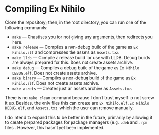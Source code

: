 # Compiling Ex Nihilo

Clone the repository; then, in the root directory, you can run one of the following commands:

- `make` — Chastises you for not giving any arguments, then redirects you here.
- `make release` — Compiles a non-debug build of the game as `Ex Nihilo.elf` and compresses the assets as `Assets.txz`.
- `make lldb` — Compile a release build for use with LLDB.  Debug builds are always prepared for this.  Does not create assets archive.
- `make debug` — Compiles a debug build of the game as `Ex Nihilo DEBUG.elf`.  Does not create assets archive.
- `make binary` — Compiles a non-debug build of the game as `Ex Nihilo.elf`.  Does not create assets archive.
- `make assets` — Creates just an assets archive as `Assets.txz`.

There is no `make clean` command because I don't trust myself to not screw it up.  Besides, the only files this can create are `Ex Nihilo.elf`, `Ex Nihilo DEBUG.elf`, and `Assets.txz`, which the user can remove manually.

I do intend to expand this to be better in the future, primarily by allowing it to create prepared packages for package managers (e.g. `.deb` and `.rpm` files).  However, this hasn't yet been implemented.
